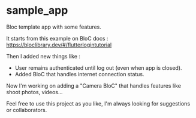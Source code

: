 # sample_app
 Bloc template app with some features.
 
 It starts from this example on BloC docs : https://bloclibrary.dev/#/flutterlogintutorial
 
 Then I added new things like :
  -  User remains authenticated until log out (even when app is closed).
  - Added BloC that handles internet connection status.
  
  Now I'm working on adding a "Camera BloC" that handles features like shoot photos, videos...
 
 Feel free to use this project as you like, I'm always looking for suggestions or collaborators.
